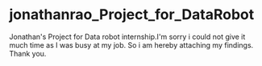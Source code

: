 # jonathanrao_Project_for_DataRobot
Jonathan's Project for Data robot internship.I'm sorry i could not give it much time as I was busy at my job. So i am hereby attaching my findings. Thank you.
